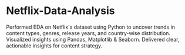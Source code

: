 # Netflix-Data-Analysis
Performed EDA on Netflix's dataset using Python to uncover trends in content types, genres, release years, and country-wise distribution. Visualized insights using Pandas, Matplotlib &amp; Seaborn. Delivered clear, actionable insights for content strategy.
